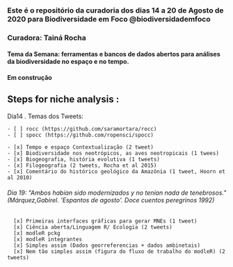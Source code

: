 ### Este é o repositório da curadoria dos dias 14 a 20 de Agosto de 2020 para Biodiversidade em Foco @biodiversidademfoco
### Curadora: Tainá Rocha
#### Tema da Semana: ferramentas e bancos de dados abertos para análises da biodiversidade no espaço e no tempo. 
#### Em construção

## Steps for niche analysis :

Dia14 . Temas dos Tweets:

    - [ ] rocc (https://github.com/saramortara/rocc)  
    - [ ] spocc (https://github.com/ropensci/spocc)
    
    - [x] Tempo e espaço Contextualização (2 tweet)  
    - [x] Biodiversidade nos neotrópicos, as aves neotropicais (1 twees)
    - [x] Biogeografia, história evolutiva (1 tweets)
    - [x] Filogeografia (2 tweets, Rocha et al 2015)
    - [x] Comentário do histórico geológico da Amazônia (1 tweet, Hoorn et al 2010)


###### Dia 19: "Ambos habían sido modernizados y no tenían nada de tenebrosos." (Márquez,Gabirel. 'Espantos de agosto'. Doce cuentos peregrinos 1992)
      
      [x] Primeiras interfaces gráficas para gerar MNEs (1 tweet) 
      [x] Ciência aberta/Linguagem R/ Ecologia (2 tweets)
      [x] modleR pckg
      [x] modleR integrantes
      [x] Simples assim (Dados georreferencias + dados ambinetais)
      [x] Nem tão simples assim (figura do fluxo de trabalho do modleR) (2 tweets)
      

